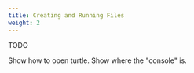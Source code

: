 ```yaml
---
title: Creating and Running Files
weight: 2
---
```


TODO

Show how to open turtle.
Show where the "console" is.

